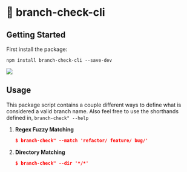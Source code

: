 # 🌿 branch-check-cli

## Getting Started

First install the package:

```
npm install branch-check-cli --save-dev
```

![](https://i.imgur.com/vamTvC0.png)

## Usage

This package script contains a couple different ways to define what is considered a valid branch name. Also feel free to use the shorthands defined in, `branch-check" --help`

1. **Regex Fuzzy Matching**

   ```json
   $ branch-check" --match 'refactor/ feature/ bug/'
   ```

2. **Directory Matching**

   ```json
   $ branch-check" --dir '*/*'
   ```

